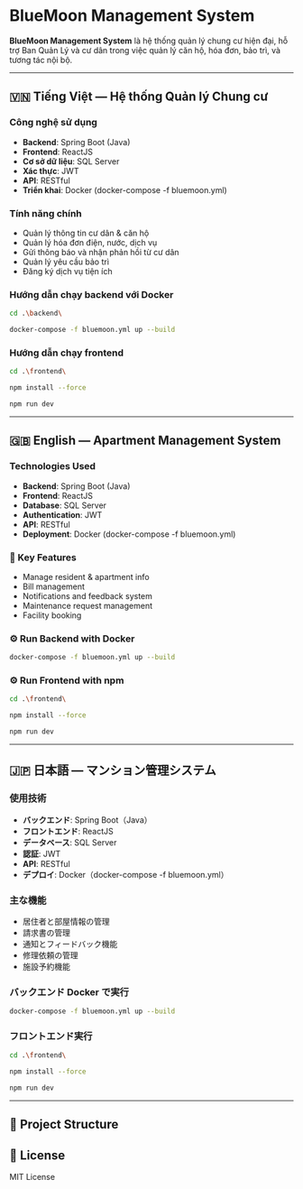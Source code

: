 # BlueMoon Management System

**BlueMoon Management System** là hệ thống quản lý chung cư hiện đại, hỗ trợ Ban Quản Lý và cư dân trong việc quản lý căn hộ, hóa đơn, bảo trì, và tương tác nội bộ.

---

## 🇻🇳 Tiếng Việt — Hệ thống Quản lý Chung cư

### Công nghệ sử dụng

- **Backend**: Spring Boot (Java)
- **Frontend**: ReactJS
- **Cơ sở dữ liệu**: SQL Server
- **Xác thực**: JWT
- **API**: RESTful
- **Triển khai**: Docker (docker-compose -f bluemoon.yml)

### Tính năng chính

- Quản lý thông tin cư dân & căn hộ
- Quản lý hóa đơn điện, nước, dịch vụ
- Gửi thông báo và nhận phản hồi từ cư dân
- Quản lý yêu cầu bảo trì
- Đăng ký dịch vụ tiện ích

### Hướng dẫn chạy backend với Docker

```bash
cd .\backend\

docker-compose -f bluemoon.yml up --build
```

### Hướng dẫn chạy frontend

```bash
cd .\frontend\

npm install --force

npm run dev
```

---

## 🇬🇧 English — Apartment Management System

### Technologies Used

- **Backend**: Spring Boot (Java)
- **Frontend**: ReactJS
- **Database**: SQL Server
- **Authentication**: JWT
- **API**: RESTful
- **Deployment**: Docker (docker-compose -f bluemoon.yml)

### 🧩 Key Features

- Manage resident & apartment info
- Bill management
- Notifications and feedback system
- Maintenance request management
- Facility booking

### ⚙️ Run Backend with Docker

```bash
docker-compose -f bluemoon.yml up --build
```

### ⚙️ Run Frontend with npm

```bash
cd .\frontend\

npm install --force

npm run dev
```

---

## 🇯🇵 日本語 — マンション管理システム

### 使用技術

- **バックエンド**: Spring Boot（Java）
- **フロントエンド**: ReactJS
- **データベース**: SQL Server
- **認証**: JWT
- **API**: RESTful
- **デプロイ**: Docker（docker-compose -f bluemoon.yml）

### 主な機能

- 居住者と部屋情報の管理
- 請求書の管理
- 通知とフィードバック機能
- 修理依頼の管理
- 施設予約機能

### バックエンド Docker で実行

```bash
docker-compose -f bluemoon.yml up --build
```

### フロントエンド実行

```bash
cd .\frontend\

npm install --force

npm run dev
```

---

## 📂 Project Structure

## 📄 License

MIT License
